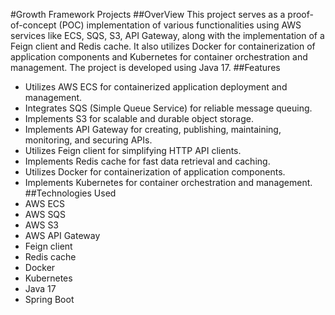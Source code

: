 #Growth Framework Projects
##OverView
This project serves as a proof-of-concept (POC) implementation of various functionalities using AWS services like ECS, SQS, S3, API Gateway, along with the implementation of a Feign client and Redis cache. It also utilizes Docker for containerization of application components and Kubernetes for container orchestration and management. The project is developed using Java 17.
##Features
- Utilizes AWS ECS for containerized application deployment and management.
- Integrates SQS (Simple Queue Service) for reliable message queuing.
- Implements S3 for scalable and durable object storage.
- Implements API Gateway for creating, publishing, maintaining, monitoring, and securing APIs.
- Utilizes Feign client for simplifying HTTP API clients.
- Implements Redis cache for fast data retrieval and caching.
- Utilizes Docker for containerization of application components.
- Implements Kubernetes for container orchestration and management.
##Technologies Used
- AWS ECS
- AWS SQS
- AWS S3
- AWS API Gateway
- Feign client
- Redis cache
- Docker
- Kubernetes
- Java 17
- Spring Boot